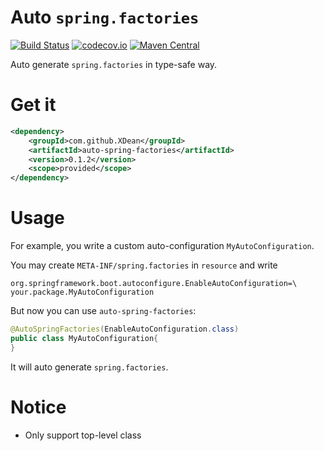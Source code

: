 # Auto `spring.factories`
[![Build Status](https://travis-ci.org/XDean/auto-spring-factories.svg?branch=master)](https://travis-ci.org/XDean/auto-spring-factories)
[![codecov.io](http://codecov.io/github/XDean/auto-spring-factories/coverage.svg?branch=master)](https://codecov.io/gh/XDean/auto-spring-factories/branch/master)
[![Maven Central](https://maven-badges.herokuapp.com/maven-central/com.github.XDean/auto-spring-factories/badge.svg)](https://maven-badges.herokuapp.com/maven-central/com.github.XDean/auto-spring-factories)

Auto generate `spring.factories` in type-safe way.

# Get it

```xml
<dependency>
    <groupId>com.github.XDean</groupId>
    <artifactId>auto-spring-factories</artifactId>
    <version>0.1.2</version>
    <scope>provided</scope>
</dependency>
```

# Usage

For example, you write a custom auto-configuration `MyAutoConfiguration`.

You may create `META-INF/spring.factories` in `resource` and write

```properties
org.springframework.boot.autoconfigure.EnableAutoConfiguration=\
your.package.MyAutoConfiguration
```

But now you can use `auto-spring-factories`:

```java
@AutoSpringFactories(EnableAutoConfiguration.class)
public class MyAutoConfiguration{
}
```

It will auto generate `spring.factories`.

# Notice

- Only support top-level class
